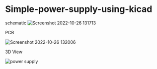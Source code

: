 # Simple-power-supply-using-kicad


schematic
![Screenshot 2022-10-26 131713](https://user-images.githubusercontent.com/108411357/198002542-ca3ece6b-9062-4d5d-96a1-552ac68a5084.png)

PCB

![Screenshot 2022-10-26 132006](https://user-images.githubusercontent.com/108411357/198002619-c6291721-5489-45cb-aeaa-79d339ed29e0.png)


3D View


![power supply](https://user-images.githubusercontent.com/108411357/198002749-f65f3194-6b14-4cca-a0cb-83cab513dfb1.png)
